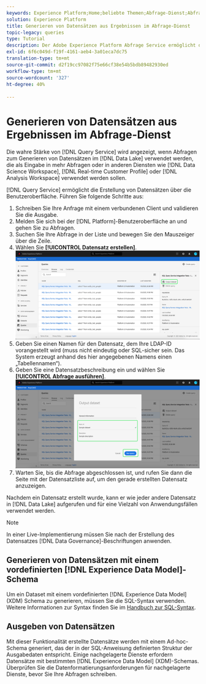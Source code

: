```yaml
---
keywords: Experience Platform;Home;beliebte Themen;Abfrage-Dienst;Abfrage-Dienst;Datensätze generieren;Datensatz generieren;Datensatz erstellen;
solution: Experience Platform
title: Generieren von Datensätzen aus Ergebnissen im Abfrage-Dienst
topic-legacy: queries
type: Tutorial
description: Der Adobe Experience Platform Abfrage Service ermöglicht die Erstellung von Datensätzen über die Benutzeroberfläche. Nachdem ein Datensatz erstellt wurde, kann er wie jeder andere Datensatz im Data Lake aufgerufen und für eine Vielzahl von Anwendungsfällen verwendet werden.
exl-id: 6f6c049d-f19f-4161-aeb4-3a01eca7dc75
translation-type: tm+mt
source-git-commit: d2f19cc97082f75e66cf38e54b5bdb89482930ed
workflow-type: tm+mt
source-wordcount: '327'
ht-degree: 40%

---
```


# Generieren von Datensätzen aus Ergebnissen im Abfrage-Dienst

Die wahre Stärke von [!DNL Query Service] wird angezeigt, wenn Abfragen zum Generieren von Datensätzen im [!DNL Data Lake] verwendet werden, die als Eingabe in mehr Abfragen oder in anderen Diensten wie [!DNL Data Science Workspace], [!DNL Real-time Customer Profile] oder [!DNL Analysis Workspace] verwendet werden sollen.

[!DNL Query Service] ermöglicht die Erstellung von Datensätzen über die Benutzeroberfläche. Führen Sie folgende Schritte aus:

1. Schreiben Sie Ihre Anfrage mit einem verbundenen Client und validieren Sie die Ausgabe.
2. Melden Sie sich bei der [!DNL Platform]-Benutzeroberfläche an und gehen Sie zu Abfragen.
3. Suchen Sie Ihre Abfrage in der Liste und bewegen Sie den Mauszeiger über die Zeile.
4. Wählen Sie **[!UICONTROL Datensatz erstellen]**. ![Bild](../images/ui/create-datasets/output-dataset.png)
5. Geben Sie einen Namen für den Datensatz, dem Ihre LDAP-ID vorangestellt wird (muss nicht eindeutig oder SQL-sicher sein. Das System erzeugt anhand des hier angegebenen Namens einen „Tabellennamen“).
6. Geben Sie eine Datensatzbeschreibung ein und wählen Sie **[!UICONTROL Abfrage ausführen]**.![Bild](../images/ui/create-datasets/run-query.png)
7. Warten Sie, bis die Abfrage abgeschlossen ist, und rufen Sie dann die Seite mit der Datensatzliste auf, um den gerade erstellten Datensatz anzuzeigen.

Nachdem ein Datensatz erstellt wurde, kann er wie jeder andere Datensatz in [!DNL Data Lake] aufgerufen und für eine Vielzahl von Anwendungsfällen verwendet werden.

>[!NOTE]
>
>In einer Live-Implementierung müssen Sie nach der Erstellung des Datensatzes [!DNL Data Governance]-Beschriftungen anwenden.

## Generieren von Datensätzen mit einem vordefinierten [!DNL Experience Data Model]-Schema

Um ein Dataset mit einem vordefinierten [!DNL Experience Data Model] (XDM) Schema zu generieren, müssen Sie die SQL-Syntax verwenden. Weitere Informationen zur Syntax finden Sie im [Handbuch zur SQL-Syntax](../sql/syntax.md#create-table-as-select).

## Ausgeben von Datensätzen

Mit dieser Funktionalität erstellte Datensätze werden mit einem Ad-hoc-Schema generiert, das der in der SQL-Anweisung definierten Struktur der Ausgabedaten entspricht. Einige nachgelagerte Dienste erfordern Datensätze mit bestimmten [!DNL Experience Data Model] (XDM)-Schemas. Überprüfen Sie die Datenformatierungsanforderungen für nachgelagerte Dienste, bevor Sie Ihre Abfragen schreiben.
